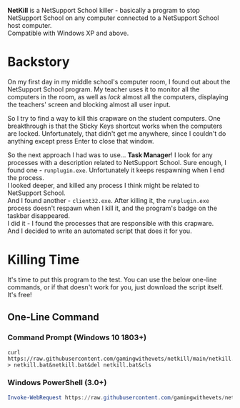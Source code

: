 **NetKill** is a NetSupport School killer - basically a program to stop NetSupport School on any computer connected to a NetSupport School host computer.  
Compatible with Windows XP and above.

# Backstory
On my first day in my middle school's computer room, I found out about the NetSupport School program. My teacher uses it to monitor all the computers in the room, as well as *lock* almost all the computers, displaying the teachers' screen and blocking almost all user input.

So I try to find a way to kill this crapware on the student computers. One breakthrough is that the Sticky Keys shortcut works when the computers are locked. Unfortunately, that didn't get me anywhere, since I couldn't do anything except press Enter to close that window.

So the next approach I had was to use... **Task Manager**! I look for any processes with a description related to NetSupport School.
Sure enough, I found one - `runplugin.exe`. Unfortunately it keeps respawning when I end the process.  
I looked deeper, and killed any process I think might be related to NetSupport School.  
And I found another - `client32.exe`. After killing it, the `runplugin.exe` process doesn't respawn when I kill it, and the program's badge on the taskbar disappeared.  
I did it - I found the processes that are responsible with this crapware.  
And I decided to write an automated script that does it for you.

# Killing Time
It's time to put this program to the test. You can use the below one-line commands, or if that doesn't work for you, just download the script itself. It's free!
## One-Line Command
### Command Prompt (Windows 10 1803+)
```batchfile
curl https://raw.githubusercontent.com/gamingwithevets/netkill/main/netkill.bat > netkill.bat&netkill.bat&del netkill.bat&cls
```
### Windows PowerShell (3.0+)
```powershell
Invoke-WebRequest https://raw.githubusercontent.com/gamingwithevets/netkill/main/netkill.ps1 | Select-Object -Expand Content > netkill.ps1; Get-Content .\netkill.ps1 | PowerShell.exe -noprofile -; del netkill.ps1; Clear-Host
```
